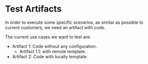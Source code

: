 # Test Artifacts

In order to execute some specific scenarios, as similar as possible to current customers, we need an artifact with code.

The current use cases we want to test are:

- Artifact 1: Code without any configuration.
  - Artifact 1.1: with remote template.
- Artifact 2: Code with locally template.
